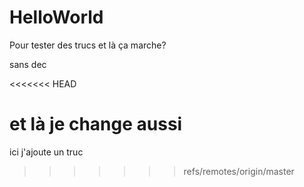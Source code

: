 # HelloWorld

Pour tester des trucs
et là ça marche?

sans dec

<<<<<<< HEAD

et là je change aussi
=======
ici j'ajoute un truc
>>>>>>> refs/remotes/origin/master
